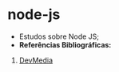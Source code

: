# node-js
* Estudos sobre Node JS;
* **Referências Bibliográficas:**
1. [DevMedia](https://www.devmedia.com.br/)
